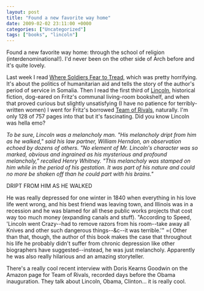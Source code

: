 ```yaml
---
layout: post
title: "Found a new favorite way home"
date: 2009-02-02 23:11:00 +0000
categories: ["Uncategorized"]
tags: ["books", "lincoln"]
---
```


Found a new favorite way home: through the school of religion (interdenominational!). I'd never been on the other side of Arch before and it's quite lovely.

Last week I read [Where Soldiers Fear to Tread](http://www.amazon.com/Where-Soldiers-Fear-Tread-Anarchy/dp/0434012076/ref=sr_1_3?ie=UTF8&s=books&qid=1233616502&sr=8-3), which was pretty horrifying. It's about the politics of humanitarian aid and tells the story of the author's period of service in Somalia. Then I read the first third of [Lincoln](http://www.amazon.com/Lincoln-Novel-Gore-Vidal/dp/0375708766/ref=sr_1_10?ie=UTF8&s=books&qid=1233616644&sr=1-10), historical fiction, dog-eared on Fritz's communal living-room bookshelf, and when that proved curious but slightly unsatisfying (I have no patience for terribly-written women) I went for Fritz's borrowed [Team of Rivals](http://www.amazon.com/Team-Rivals-Political-Abraham-Lincoln/dp/0743270754/ref=sr_1_1?ie=UTF8&s=books&qid=1233616644&sr=1-1), naturally. I'm only 128 of 757 pages into that but it's fascinating. Did you know Lincoln was hella emo?

*To be sure, Lincoln was a melancholy man. "His melancholy dript from him as he walked," said his law partner, William Herndon, an observation echoed by dozens of others. "No element of Mr. Lincoln's character was so marked, obvious and ingrained as his mysterious and profound melancholy," recalled Henry Whitney. "This melancholy was stamped on him while in the period of his gestation. It was part of his nature and could no more be shaken off than he could part with his brains."*

DRIPT FROM HIM AS HE WALKED

He was really depressed for one winter in 1840 when everything in his love life went wrong, and his best friend was leaving town, and Illinois was in a recession and he was blamed for all these public works projects that cost way too much money (expanding canals and stuff). "According to Speed, 'Lincoln went Crazy--had to remove razors from his room--take away all Knives and other such dangerous things--&c--it was terrible.'" =( Other than that, though, the author of this book makes the case that throughout his life he probably didn't suffer from chronic depression like other biographers have suggested--instead, he was just melancholy. Apparently he was also really hilarious and an amazing storyteller.

There's a really cool recent interview with Doris Kearns Goodwin on the Amazon page for Team of Rivals, recorded days before the Obama inauguration. They talk about Lincoln, Obama, Clinton... it is really cool.